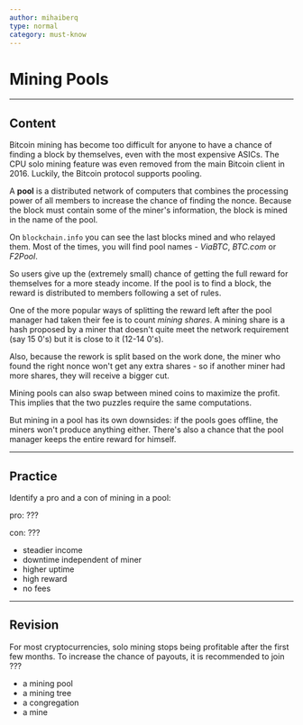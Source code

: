 ```yaml
---
author: mihaiberq
type: normal
category: must-know
---
```


# Mining Pools


---

## Content

Bitcoin mining has become too difficult for anyone to have a chance of finding a block by themselves, even with the most expensive ASICs. The CPU solo mining feature was even removed from the main Bitcoin client in 2016. Luckily, the Bitcoin protocol supports pooling.

A **pool** is a distributed network of computers that combines the processing power of all members to increase the chance of finding the nonce. Because the block must contain some of the miner's information, the block is mined in the name of the pool.

On `blockchain.info` you can see the last blocks mined and who relayed them. Most of the times, you will find pool names - *ViaBTC*, *BTC.com* or *F2Pool*.

So users give up the (extremely small) chance of getting the full reward for themselves for a more steady income. If the pool is to find a block, the reward is distributed to members following a set of rules.

One of the more popular ways of splitting the reward left after the pool manager had taken their fee is to count *mining shares*. A mining share is a hash proposed by a miner that doesn't quite meet the network requirement (say 15 0's) but it is close to it (12-14 0's).

Also, because the rework is split based on the work done, the miner who found the right nonce won't get any extra shares - so if another miner had more shares, they will receive a bigger cut.

Mining pools can also swap between mined coins to maximize the profit. This implies that the two puzzles require the same computations.

But mining in a pool has its own downsides: if the pools goes offline, the miners won't produce anything either. There's also a chance that the pool manager keeps the entire reward for himself.


---

## Practice

Identify a pro and a con of mining in a pool:

pro: ???

con: ???

- steadier income
- downtime independent of miner
- higher uptime
- high reward
- no fees


---

## Revision

For most cryptocurrencies, solo mining stops being profitable after the first few months. To increase the chance of payouts, it is recommended to join ???

- a mining pool
- a mining tree
- a congregation
- a mine
 

